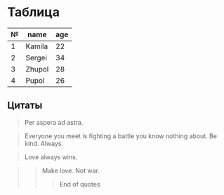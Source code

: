 # Таблица
|№|name|age|
|-|----|---|
1|Kamila|22
2|Sergei|34
3|Zhupol|28
4|Pupol|26

## Цитаты
> Per aspera ad astra.

> Everyone you meet is fighting a battle you know nothing about. Be kind. Always. 

> Love always wins. 

>> Make love. Not war.  
>>> End of quotes
